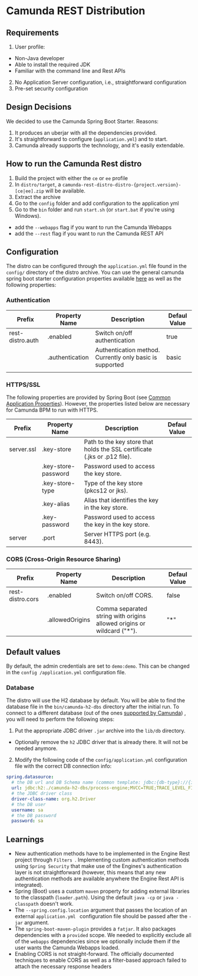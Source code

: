 # Camunda REST Distribution

## Requirements

1. User profile:
 * Non-Java developer
 * Able to install the required JDK
 * Familiar with the command line and Rest APIs
2. No Application Server configuration, i.e., straightforward configuration
3. Pre-set security configuration

## Design Decisions

We decided to use the Camunda Spring Boot Starter. Reasons:
1. It produces an uberjar with all the dependencies provided.
2. It's straightforward to configure (`application.yml`) and to start.
3. Camunda already supports the technology, and it's easily extendable.

## How to run the Camunda Rest distro
1. Build the project with either the `ce` or `ee` profile
2. In `distro/target`, a `camunda-rest-distro-distro-{project.version}-[ce|ee].zip` will be available.
3. Extract the archive
4. Go to the `config` folder and add configuration to the application yml
5. Go to the `bin` folder and run `start.sh` (or `start.bat` if you're using Windows).
  * add the `--webapps` flag if you want to run the Camunda Webapps
  * add the `--rest` flag if you want to run the Camunda REST API
  
## Configuration

The distro can be configured through the `application.yml` file found in the `config/` directory
 of the distro archive. You can use the general camunda spring boot starter configuration properties available [here](https://docs.camunda.org/manual/latest/user-guide/spring-boot-integration/configuration/#camunda-engine-properties) as well as the following properties:
 
### Authentication

| Prefix           | Property Name   | Description                                                | Defaul Value |
|------------------|-----------------|------------------------------------------------------------|--------------|
| rest-distro.auth | .enabled        | Switch on/off authentication                               | true         |
|                  | .authentication | Authentication method.  Currently only basic is supported | basic        |
|                  |                 |                                                            |              |

### HTTPS/SSL

The following properties are provided by Spring Boot (see [Common Application Properties](https://docs.spring.io/spring-boot/docs/current/reference/html/appendix-application-properties.html#server-properties)). However, the properties listed below are necessary for Camunda BPM to run with HTTPS.

| Prefix     | Property Name       | Description                                                               | Defaul Value |
|------------|---------------------|---------------------------------------------------------------------------|--------------|
| server.ssl | .key-store          | Path to the key store that holds the SSL certificate (.jks or .p12 file). |              |
|            | .key-store-password | Password used to access the key store.                                    |              |
|            | .key-store-type     | Type of the key store (pkcs12 or jks).                                    |              |
|            | .key-alias          | Alias that identifies the key in the key store.                           |              |
|            | .key-password       | Password used to access the key in the key store.                         |              |
| server     | .port               | Server HTTPS port (e.g. 8443).                                            |              |

### CORS (Cross-Origin Resource Sharing)

| Prefix           | Property Name   | Description                                                            | Defaul Value |
|------------------|-----------------|------------------------------------------------------------------------|--------------|
| rest-distro.cors | .enabled        | Switch on/off CORS.                                                    | false        |
|                  | .allowedOrigins | Comma separated string with origins allowed origins or wildcard ("*"). | "*"          |

## Default values

By default, the admin credentials are set to `demo:demo`. This can be changed in the `config
/application.yml` configuration file.

### Database

The distro will use the H2 database by default. You will be able to find the database file in the
 `bin/camunda-h2-dbs` directory after the initial run. To connect to a different database (out of
  the ones [supported by Camunda](https://docs.camunda.org/manual/latest/introduction/supported-environments/#databases))
 , you will need to perform the following steps:
1. Put the appropriate JDBC driver `.jar` archive into the `lib/db` directory.
 * Optionally remove the `h2` JDBC driver that is already there. It will not be needed anymore.
2. Modify the following code of the `config/application.yml` configuration file with the correct DB
 connection info:
```yaml
spring.datasource:
  # the DB url and DB Schema name (common template: jdbc:{db-type}://{ip-address}:{port}/{db-schema-name}
  url: jdbc:h2:./camunda-h2-dbs/process-engine;MVCC=TRUE;TRACE_LEVEL_FILE=0;DB_CLOSE_ON_EXIT=FALSE
  # the JDBC driver class
  driver-class-name: org.h2.Driver
  # the DB user
  username: sa
  # the DB password
  password: sa
```

## Learnings

* New authentication methods have to be implemented in the Engine Rest project through `Filters
`. Implementing custom authentication methods using `Spring Security` that make use of the
 Engines's authentication layer is not straightforward (however, this means that any new
  authentication methods are available anywhere the Engine Rest API is integrated).
* Spring (Boot) uses a custom `maven` property for adding external libraries to the classpath
 (`loader.path`). Using the default `java -cp` or `java -classpath` doesn't work.
* The `--spring.config.location` argument that passes the location of an external `application.yml
` configuration file should be passed after the `-jar` argument.
* The `spring-boot-maven-plugin` provides a `fatjar`. It also packages dependencies with a
 `provided` scope. We needed to explicitly exclude all of the `webapps` dependencies since we
  optionally include them if the user wants the Camunda Webapps loaded. 
* Enabling CORS is not straight-forward. The officially documented techniques to enable CORS as well as a filter-based
approach failed to attach the necessary response headers